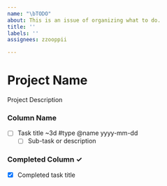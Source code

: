 ```yaml
---
name: "\bTODO"
about: This is an issue of organizing what to do.
title: ''
labels: ''
assignees: zzooppii

---
```


# Project Name
Project Description

### Column Name
- [ ] Task title ~3d #type @name yyyy-mm-dd  
  - [ ] Sub-task or description  

### Completed Column ✓
- [x] Completed task title
